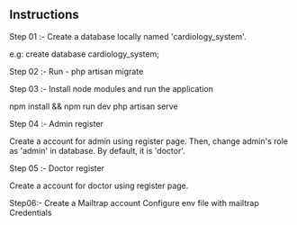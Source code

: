 ## Instructions

Step 01 :- Create a database locally named 'cardiology_system'.

e.g: create database cardiology_system;

Step 02 :- Run - php artisan migrate

Step 03 :- Install node modules and run the application

npm install && npm run dev
php artisan serve

Step 04 :- Admin register

Create a account for admin using register page.
Then, change admin's role as 'admin' in database. By  default, it is 'doctor'.

Step 05 :- Doctor register

Create a account for doctor using register page.

Step06:- Create a Mailtrap account
Configure env file with mailtrap Credentials

